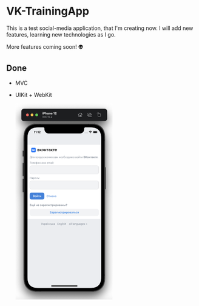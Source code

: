 # VK-TrainingApp

This is a test social-media application, that I'm creating now. I will add new features, learning new technologies as I go. 

More features coming soon! 👽

## Done
- MVC
- UIKit + WebKit
  
  <img width="256" alt="example" src="https://github.com/semjonG/VK-TrainingApp/blob/main/1.png?raw=true"><br>
